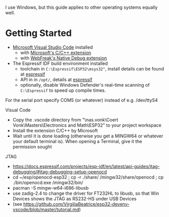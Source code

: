 I use Windows, but this guide applies to other operating systems equally well.

# Getting Started

- [Microsoft Visual Studio Code](https://code.visualstudio.com/) installed
  - with [Microsoft's C/C++ extension](https://marketplace.visualstudio.com/items?itemName=ms-vscode.cpptools)
  - with [WebFreak's Native Debug extension](https://marketplace.visualstudio.com/items?itemName=webfreak.debug)
- The Espressif IDF build environment installed
  - toolchain in `C:\Espressif\ESP32\msys32"`, install details can be found at [espressif](https://docs.espressif.com/projects/esp-idf/en/stable/get-started/index.html#setup-toolchain)
  - API in in `/opt/`, details at [espressif](https://docs.espressif.com/projects/esp-idf/en/stable/get-started/index.html#get-started-get-esp-idf)
  - optionally, disable Windows Defender's real-time scanning of `C:\Espressif` to speed up compile times.

For the serial port specify COM5 (or whatever) instead of e.g. /dev/ttyS4

Visual Code
- Copy the .vscode directory from "\\nas.vonk\Coert Vonk\Masters\Electronics and Math\ESP32" to your project workspace
- Install the extension C/C++ by Microsoft
- Wait until it is done loading (otherwise you get a MINGW64 or whatever your default terminal is). When opening a Terminal, give it the permission sought

JTAG
- https://docs.espressif.com/projects/esp-idf/en/latest/api-guides/jtag-debugging/#jtag-debugging-setup-openocd
- cd ~/esp/openocd-esp32 ; cp -r ./share/ /mingw32/share/openocd ; cp ./bin/openocd.exe /mingw32/bin/
- pacman -S mingw-w64-i686-libusb
- use zadig-2.4 to change the driver for FT232HL to libusb, so that Win Devices shows the JTAG as RS232-HS under USB Devices
- (see https://github.com/VirgiliaBeatrice/esp32-devenv-vscode/blob/master/tutorial.md)
